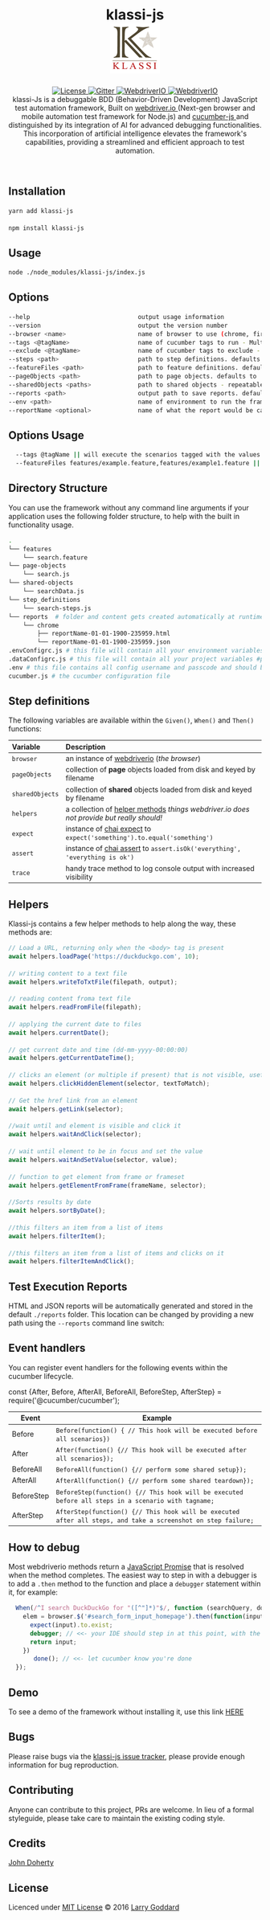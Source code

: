 <p align="center">
    <h1 align="center" font-size: 2.5em > klassi-js <br>
    <a href="https://github.com/klassijs/klassi-js/">
        <img alt="Klassi-Js" src="./runtime/img/klassiLogo.png">
    </a> </h1> </p>

<p align="center">
    <a href="https://github.com/klassijs/klassi-js/blob/master/LICENSE">
    <img alt="License" src="https://img.shields.io/github/license/klassijs/klassi-js">
    </a> 
    <a href="https://gitter.im/klassijs/klassi-js">
    <img alt="Gitter" src="https://badges.gitter.im/klassijs/klassi-js.svg">
    </a>
    <a href="https://webdriver.io/">
    <img alt="WebdriverIO" src="https://img.shields.io/badge/tested%20with-webdriver.io-%23ea5906">
    </a>
    <a href="https://webdriver.io/docs/api.html">
    <img alt="WebdriverIO" src="https://img.shields.io/badge/webdriverio-docs-40b5a4">
    </a> <br>
klassi-Js is a debuggable BDD (Behavior-Driven Development) JavaScript test automation framework, Built on <a href="http://webdriver.io/"> webdriver.io <a/> (Next-gen browser and mobile automation test framework for Node.js)</a> and <a href="https://github.com/cucumber/cucumber-js"> cucumber-js </a> and distinguished by its integration of AI for advanced debugging functionalities. This incorporation of artificial intelligence elevates the framework's capabilities, providing a streamlined and efficient approach to test automation.
</p>
 

## Installation

```bash
yarn add klassi-js
 
npm install klassi-js
```

## Usage

```bash
node ./node_modules/klassi-js/index.js
```

## Options

```bash
--help                              output usage information
--version                           output the version number
--browser <name>                    name of browser to use (chrome, firefox). defaults to chrome
--tags <@tagName>                   name of cucumber tags to run - Multiple TAGS usage (@tag1,@tag2)
--exclude <@tagName>                name of cucumber tags to exclude - Multiple TAGS usage(@tag3,@tag5)
--steps <path>                      path to step definitions. defaults to ./step-definitions
--featureFiles <path>               path to feature definitions. defaults to ./features
--pageObjects <path>                path to page objects. defaults to ./page-objects
--sharedObjects <paths>             path to shared objects - repeatable. defaults to ./shared-objects
--reports <path>                    output path to save reports. defaults to ./reports
--env <path>                        name of environment to run the framework/test in. default to dev
--reportName <optional>             name of what the report would be called i.e. 'Automated Test'

```
## Options Usage
```bash
  --tags @tagName || will execute the scenarios tagged with the values provided.
  --featureFiles features/example.feature,features/example1.feature || provide specific feature files containing the scenarios to be executed. If multiple are necessary, separate them with a comma (no blank space in between).
```

## Directory Structure
You can use the framework without any command line arguments if your application uses the following folder structure, to help with the built in functionality usage.

```bash
.
└── features
    └── search.feature
└── page-objects
    └── search.js
└── shared-objects
    └── searchData.js
└── step_definitions
    └── search-steps.js
└── reports  # folder and content gets created automatically at runtime
    └── chrome
        ├── reportName-01-01-1900-235959.html
        └── reportName-01-01-1900-235959.json
.envConfigrc.js # this file will contain all your environment variables (i.e. dev, test, prod etc.,)
.dataConfigrc.js # this file will contain all your project variables #projectName, emailAddresses
.env # this file contains all config username and passcode and should be listed in the gitignore file
cucumber.js # the cucumber configuration file
```

## Step definitions
The following variables are available within the ```Given()```, ```When()``` and ```Then()``` functions:

| Variable | Description |
| :--- | :---  |
| `browser`     | an instance of [webdriverio](https://webdriver.io/docs/setuptypes.html) (_the browser_) |
| `pageObjects`       | collection of **page** objects loaded from disk and keyed by filename |
| `sharedObjects`     | collection of **shared** objects loaded from disk and keyed by filename |
| `helpers`    | a collection of [helper methods](runtime/helpers.js) _things webdriver.io does not provide but really should!_ |
| `expect`     | instance of [chai expect](https://www.chaijs.com/api/bdd/) to ```expect('something').to.equal('something')``` |
| `assert`     | instance of [chai assert](https://www.chaijs.com/api/assert/) to ```assert.isOk('everything', 'everything is ok')``` |
| `trace`      | handy trace method to log console output with increased visibility |


## Helpers
Klassi-js contains a few helper methods to help along the way, these methods are:
```js
// Load a URL, returning only when the <body> tag is present
await helpers.loadPage('https://duckduckgo.com', 10);

// writing content to a text file
await helpers.writeToTxtFile(filepath, output);

// reading content froma text file
await helpers.readFromFile(filepath);

// applying the current date to files
await helpers.currentDate();

// get current date and time (dd-mm-yyyy-00:00:00)
await helpers.getCurrentDateTime();

// clicks an element (or multiple if present) that is not visible, useful in situations where a menu needs a hover before a child link appears
await helpers.clickHiddenElement(selector, textToMatch);

// Get the href link from an element
await helpers.getLink(selector);

//wait until and element is visible and click it
await helpers.waitAndClick(selector);

// wait until element to be in focus and set the value
await helpers.waitAndSetValue(selector, value);

// function to get element from frame or frameset
await helpers.getElementFromFrame(frameName, selector);

//Sorts results by date
await helpers.sortByDate();

//this filters an item from a list of items
await helpers.filterItem();

//this filters an item from a list of items and clicks on it
await helpers.filterItemAndClick();
```

## Test Execution Reports

HTML and JSON reports will be automatically generated and stored in the default `./reports` folder. This location can be
 changed by providing a new path using the `--reports` command line switch:

## Event handlers

You can register event handlers for the following events within the cucumber lifecycle.

const {After, Before, AfterAll, BeforeAll, BeforeStep, AfterStep} = require('@cucumber/cucumber');

| Event          | Example                                                     |
|----------------|-------------------------------------------------------------|
| Before     | ```Before(function() { // This hook will be executed before all scenarios}) ```  |
| After      | ```After(function() {// This hook will be executed after all scenarios});```    |
| BeforeAll  | ```BeforeAll(function() {// perform some shared setup});``` |
| AfterAll   | ```AfterAll(function() {// perform some shared teardown});```  |
| BeforeStep | ```BeforeStep(function() {// This hook will be executed before all steps in a scenario with tagname;``` |
| AfterStep  | ```AfterStep(function() {// This hook will be executed after all steps, and take a screenshot on step failure;```  |

## How to debug

Most webdriverio methods return a [JavaScript Promise](https://spring.io/understanding/javascript-promises "view JavaScript promise introduction") that is resolved when the method completes. The easiest way to step in with a debugger is to add a ```.then``` method to the function and place a ```debugger``` statement within it, for example:

```js
  When(/^I search DuckDuckGo for "([^"]*)"$/, function (searchQuery, done) {
    elem = browser.$('#search_form_input_homepage').then(function(input) {
      expect(input).to.exist;
      debugger; // <<- your IDE should step in at this point, with the browser open
      return input;
    })
       done(); // <<- let cucumber know you're done
  });
```

## Demo
To see a demo of the framework without installing it, use this link [HERE](https://github.com/klassijs/klassi-example-test-suite)

## Bugs

Please raise bugs via the [klassi-js issue tracker](https://github.com/klassijs/klassi-js/issues), please provide enough information for bug reproduction.

## Contributing

Anyone can contribute to this project, PRs are welcome. In lieu of a formal styleguide, please take care to maintain the existing coding style.

## Credits

[John Doherty](https://www.linkedin.com/in/john-i-doherty)


## License

Licenced under [MIT License](LICENSE) &copy; 2016 [Larry Goddard](https://www.linkedin.com/in/larryg)
